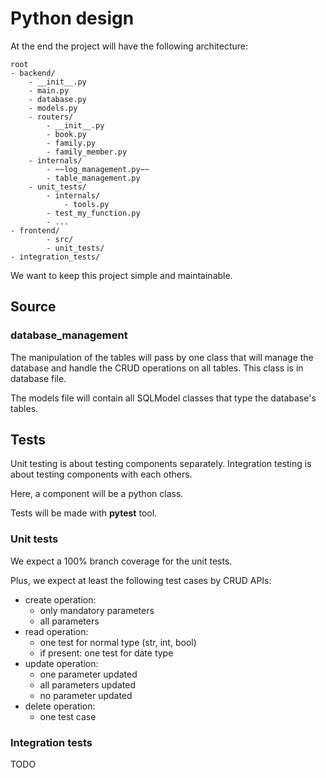 # Python design

At the end the project will have the following architecture:

```
root
- backend/
    - __init__.py
    - main.py
    - database.py
    - models.py
    - routers/
        - __init__.py
        - book.py
        - family.py
        - family_member.py
    - internals/
        - ~~log_management.py~~
        - table_management.py
    - unit_tests/
        - internals/
            - tools.py
        - test_my_function.py
        - ...
- frontend/
        - src/
        - unit_tests/
- integration_tests/
```

We want to keep this project simple and maintainable.

## Source

### database_management

The manipulation of the tables will pass by one class that will manage the database and handle the CRUD operations on all tables. This class is in database file.

The models file will contain all SQLModel classes that type the database's tables.

## Tests

Unit testing is about testing components separately. Integration testing is about testing components with each others.

Here, a component will be a python class.

Tests will be made with **pytest** tool.

### Unit tests

We expect a 100% branch coverage for the unit tests.

Plus, we expect at least the following test cases by CRUD APIs:

- create operation:
    - only mandatory parameters
    - all parameters
- read operation:
    - one test for normal type (str, int, bool)
    - if present: one test for date type
- update operation:
    - one parameter updated
    - all parameters updated
    - no parameter updated
- delete operation:
    - one test case

### Integration tests

TODO
